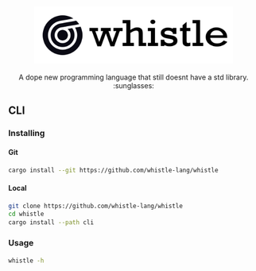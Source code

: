 <h1 align="center">
  <img src="https://github.com/whistle-lang/assets/raw/master/whistle_horizontal_dark.svg" width="400px" align="center" />
</h1>

<p align="center">
  A dope new programming language that still doesnt have a std library. :sunglasses:
</p>

## CLI

### Installing

#### Git

```bash
cargo install --git https://github.com/whistle-lang/whistle
```

#### Local

```bash
git clone https://github.com/whistle-lang/whistle
cd whistle
cargo install --path cli
```

### Usage

```bash
whistle -h
```
